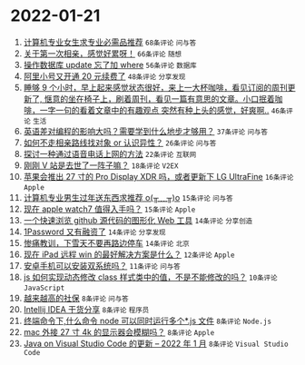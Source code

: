 # 2022-01-21

1. [计算机专业女生求专业必需品推荐](https://www.v2ex.com/t/829598) `68条评论` `问与答`
1. [关于第一次相亲，感觉好累呀！](https://www.v2ex.com/t/829633) `66条评论` `随想`
1. [操作数据库 update 忘了加 where](https://www.v2ex.com/t/829615) `56条评论` `数据库`
1. [阿里小号又开通 20 元续费了](https://www.v2ex.com/t/829607) `48条评论` `分享发现`
1. [睡够 9 个小时，早上起来感觉状态很好，来上一大杯咖啡，看见订阅的周刊更新了, 惬意的坐在椅子上，刷着周刊，看见一篇有意思的文章。小口抿着咖啡，一字一句的看着文章中的有趣观点 突然有种上头的感觉，好爽啊..](https://www.v2ex.com/t/829619) `46条评论` `生活`
1. [英语差对编程的影响大吗？需要学到什么地步才够用？](https://www.v2ex.com/t/829664) `37条评论` `问与答`
1. [如何不走相亲路线找对象 or 认识异性？](https://www.v2ex.com/t/829629) `26条评论` `问与答`
1. [探讨一种通过语音电话上网的方法](https://www.v2ex.com/t/829625) `22条评论` `互联网`
1. [刚刚 V 站是去世了一阵子嘛？](https://www.v2ex.com/t/829640) `18条评论` `V2EX`
1. [苹果会推出 27 寸的 Pro Display XDR 吗，或者更新下 LG UltraFine](https://www.v2ex.com/t/829603) `16条评论` `Apple`
1. [计算机专业男生过年送东西求推荐 o(╥﹏╥)o](https://www.v2ex.com/t/829670) `15条评论` `问与答`
1. [现在 apple watch7 值得入手吗？](https://www.v2ex.com/t/829608) `15条评论` `Apple`
1. [一个快速浏览 github 源代码的图形化 Web 工具](https://www.v2ex.com/t/829638) `14条评论` `分享创造`
1. [1Password 又有融资了](https://www.v2ex.com/t/829613) `14条评论` `分享发现`
1. [惨痛教训，下雪天不要再路边停车](https://www.v2ex.com/t/829593) `14条评论` `北京`
1. [现在 iPad 远程 win 的最好解决方案是什么？](https://www.v2ex.com/t/829617) `12条评论` `Apple`
1. [安卓手机可以安装双系统吗？](https://www.v2ex.com/t/829612) `11条评论` `问与答`
1. [js 如何实现动态修改 class 样式类中的值，不是不能修改的吗？](https://www.v2ex.com/t/829636) `10条评论` `JavaScript`
1. [越来越高的社保](https://www.v2ex.com/t/829675) `8条评论` `问与答`
1. [Intellij IDEA 干货分享](https://www.v2ex.com/t/829656) `8条评论` `程序员`
1. [终端命令下,什么命令 node 可以同时运行多个*.js 文件](https://www.v2ex.com/t/829637) `8条评论` `Node.js`
1. [mac 外接 27 寸 4k 的显示器会模糊吗？](https://www.v2ex.com/t/829631) `8条评论` `Apple`
1. [Java on Visual Studio Code 的更新 – 2022 年 1 月](https://www.v2ex.com/t/829621) `8条评论` `Visual Studio Code`
